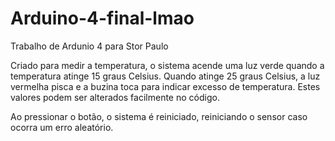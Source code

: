 # Arduino-4-final-lmao
Trabalho de Ardunio 4 para Stor Paulo

Criado para medir a temperatura, o sistema acende uma luz verde quando a temperatura atinge 15 graus Celsius. Quando atinge 25 graus Celsius, a luz vermelha pisca e a buzina toca para indicar excesso de temperatura. Estes valores podem ser alterados facilmente no código.

Ao pressionar o botão, o sistema é reiniciado, reiniciando o sensor caso ocorra um erro aleatório.

